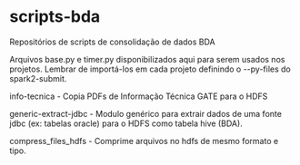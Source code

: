 # scripts-bda
Repositórios de scripts de consolidação de dados BDA

Arquivos base.py e timer.py disponibilizados aqui para serem usados nos projetos. Lembrar de importá-los em cada projeto definindo o --py-files do spark2-submit.


info-tecnica - Copia PDFs de Informação Técnica GATE para o HDFS


generic-extract-jdbc - Modulo genérico para extrair dados de uma fonte jdbc (ex: tabelas oracle) para o HDFS como tabela hive (BDA).


compress_files_hdfs - Comprime arquivos no hdfs de mesmo formato e tipo.
